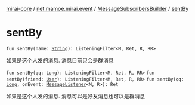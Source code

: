 [mirai-core](../../index.md) / [net.mamoe.mirai.event](../index.md) / [MessageSubscribersBuilder](index.md) / [sentBy](./sent-by.md)

# sentBy

`fun sentBy(name: `[`String`](https://kotlinlang.org/api/latest/jvm/stdlib/kotlin/-string/index.html)`): ListeningFilter<M, Ret, R, RR>`

如果是这个人发的消息. 消息目前只会是群消息

`fun sentBy(qq: `[`Long`](https://kotlinlang.org/api/latest/jvm/stdlib/kotlin/-long/index.html)`): ListeningFilter<M, Ret, R, RR>`
`fun sentBy(friend: `[`User`](../../net.mamoe.mirai.contact/-user/index.md)`): ListeningFilter<M, Ret, R, RR>`
`fun sentBy(qq: `[`Long`](https://kotlinlang.org/api/latest/jvm/stdlib/kotlin/-long/index.html)`, onEvent: `[`MessageListener`](../-message-listener.md)`<M, R>): Ret`

如果是这个人发的消息. 消息可以是好友消息也可以是群消息


